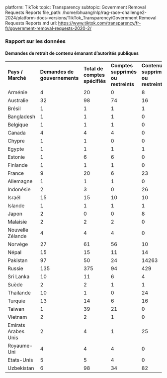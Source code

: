 platform: TikTok
topic: Transparency
subtopic: Government Removal Requests Reports
file_path: /home/bhuang/nlp/rag-race-challenge2-2024/platform-docs-versions/TikTok_Transparency/Government Removal Requests Reports.md
url: https://www.tiktok.com/transparency/fr-fr/government-removal-requests-2020-2/


### Rapport sur les données

#### Demandes de retrait de contenu émanant d’autorités publiques

|     |     |     |     |     |
| --- | --- | --- | --- | --- |
| **Pays / Marché** | **Demandes de gouvernements** | **Total de comptes spécifiés** | **Comptes supprimés ou restreints** | **Contenus supprimés ou restreints** |
| Arménie | 4   | 20  | 0   | 8   |
| Australie | 32  | 98  | 74  | 16  |
| Brésil | 1   | 1   | 1   | 1   |
| Bangladesh | 1   | 1   | 1   | 0   |
| Belgique | 1   | 1   | 1   | 0   |
| Canada | 4   | 4   | 4   | 0   |
| Chypre | 1   | 1   | 0   | 0   |
| Egypte | 1   | 1   | 1   | 1   |
| Estonie | 1   | 6   | 6   | 0   |
| Finlande | 1   | 1   | 1   | 0   |
| France | 9   | 20  | 6   | 23  |
| Allemagne | 1   | 1   | 1   | 0   |
| Indonésie | 2   | 3   | 0   | 26  |
| Israël | 15  | 15  | 10  | 10  |
| Islande | 1   | 1   | 1   | 1   |
| Japon | 2   | 0   | 0   | 8   |
| Malaisie | 2   | 2   | 2   | 0   |
| Nouvelle Zélande | 4   | 4   | 4   | 0   |
| Norvège | 27  | 61  | 56  | 10  |
| Népal | 15  | 15  | 11  | 14  |
| Pakistan | 97  | 50  | 24  | 14263 |
| Russie | 135 | 375 | 94  | 429 |
| Sri Lanka | 10  | 11  | 6   | 4   |
| Suède | 2   | 2   | 1   | 1   |
| Thailande | 10  | 1   | 0   | 24  |
| Turquie | 13  | 14  | 6   | 16  |
| Taiwan | 1   | 39  | 21  | 0   |
| Vietnam | 2   | 2   | 1   | 0   |
| Emirats Arabes Unis | 2   | 4   | 1   | 25  |
| Royaume-Uni | 4   | 4   | 4   | 0   |
| Etats-Unis | 5   | 5   | 4   | 0   |
| Uzbekistan | 6   | 98  | 34  | 82  |